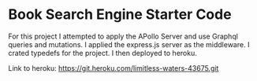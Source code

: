 # Book Search Engine Starter Code

For this project I attempted to apply the APollo Server and use Graphql queries and mutations. I applied the express.js server as the middleware. I crated typedefs for the project. I then deployed to heroku. 

Link to heroku: https://git.heroku.com/limitless-waters-43675.git


